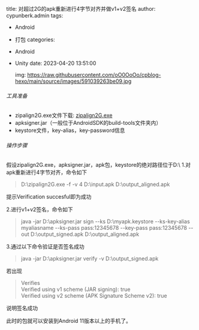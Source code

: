 title: 对超过2G的apk重新进行4字节对齐并做v1+v2签名
author: cypunberk.admin
tags:
  - Android

  - 打包
    categories:

  - Android

  - Unity
    date: 2023-04-20 13:51:00
    
    img: https://raw.githubusercontent.com/oO0OoOo/cpblog-hexo/main/source/images/591039263be09.jpg

###### 工具准备
- zipalign2G.exe文件下载: <i class="fa fa-download"></i> [zipalign2G.exe](https://download.csdn.net/download/liyingzai/13216149?spm=1001.2101.3001.6650.8&utm_medium=distribute.pc_relevant.none-task-download-2%7Edefault%7EOPENSEARCH%7ERate-8-13216149-blog-8109883.235%5Ev29%5Epc_relevant_default_base3&depth_1-utm_source=distribute.pc_relevant.none-task-download-2%7Edefault%7EOPENSEARCH%7ERate-8-13216149-blog-8109883.235%5Ev29%5Epc_relevant_default_base3&utm_relevant_index=8) 
- apksigner.jar（一般位于AndroidSDK的build-tools文件夹内）
- keystore文件，key-alias，key-password信息

###### 操作步骤
假设zipalign2G.exe，apksigner.jar，apk包，keystore的绝对路径位于D:\\
1.对apk重新进行4字节对齐，命令如下  
>D:\zipalign2G.exe -f -v 4 D:\input.apk D:\output_aligned.apk  

提示Verification succesful即为成功

2.进行v1+v2签名，命令如下  
>java -jar D:\apksigner.jar sign --ks D:\myapk.keystore --ks-key-alias myaliasname --ks-pass pass:12345678 --key-pass pass:12345678 --out D:\output_signed.apk D:\output_aligned.apk  

3.通过以下命令验证是否签名成功  
>java -jar D:\apksigner.jar verify -v D:\output_signed.apk  

若出现  
>Verifies  
>Verified using v1 scheme (JAR signing): true  
>Verified using v2 scheme (APK Signature Scheme v2): true  

说明签名成功  

此时的包就可以安装到Android 11版本以上的手机了。